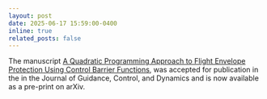 ```yaml
---
layout: post
date: 2025-06-17 15:59:00-0400
inline: true
related_posts: false
---
```

The manuscript [A Quadratic Programming Approach to Flight Envelope Protection Using Control Barrier Functions](https://arxiv.org/abs/2504.18951), was accepted for publication in the in the Journal of Guidance, Control, and Dynamics and is now available as a pre-print on arXiv.
